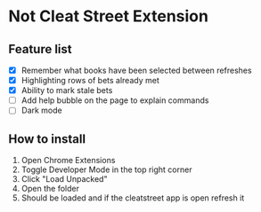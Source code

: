 # Not Cleat Street Extension

## Feature list
- [X] Remember what books have been selected between refreshes
- [X] Highlighting rows of bets already met
- [X] Ability to mark stale bets
- [ ] Add help bubble on the page to explain commands
- [ ] Dark mode

## How to install
1. Open Chrome Extensions
2. Toggle Developer Mode in the top right corner
3. Click "Load Unpacked"
4. Open the folder
5. Should be loaded and if the cleatstreet app is open refresh it